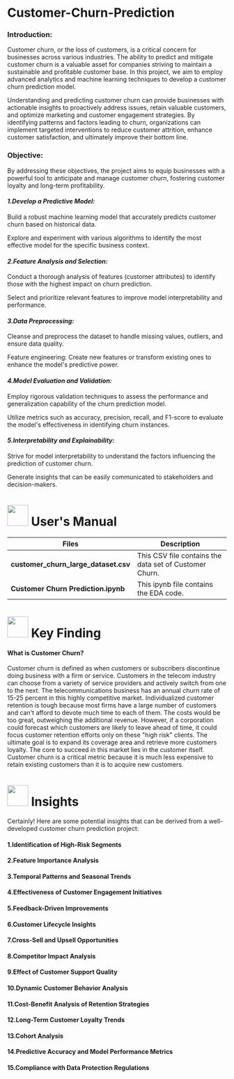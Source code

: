 # Customer-Churn-Prediction

### Introduction:

Customer churn, or the loss of customers, is a critical concern for businesses across various industries. The ability to predict and mitigate customer churn is a valuable asset for companies striving to maintain a sustainable and profitable customer base. In this project, we aim to employ advanced analytics and machine learning techniques to develop a customer churn prediction model.

Understanding and predicting customer churn can provide businesses with actionable insights to proactively address issues, retain valuable customers, and optimize marketing and customer engagement strategies. By identifying patterns and factors leading to churn, organizations can implement targeted interventions to reduce customer attrition, enhance customer satisfaction, and ultimately improve their bottom line.

### Objective:
By addressing these objectives, the project aims to equip businesses with a powerful tool to anticipate and manage customer churn, fostering customer loyalty and long-term profitability.

#### *1.Develop a Predictive Model:*
Build a robust machine learning model that accurately predicts customer churn based on historical data.

Explore and experiment with various algorithms to identify the most effective model for the specific business context.

#### *2.Feature Analysis and Selection:*

Conduct a thorough analysis of features (customer attributes) to identify those with the highest impact on churn prediction.

Select and prioritize relevant features to improve model interpretability and performance.

#### *3.Data Preprocessing:*

Cleanse and preprocess the dataset to handle missing values, outliers, and ensure data quality.

Feature engineering: Create new features or transform existing ones to enhance the model's predictive power.

#### *4.Model Evaluation and Validation:*

Employ rigorous validation techniques to assess the performance and generalization capability of the churn prediction model.

Utilize metrics such as accuracy, precision, recall, and F1-score to evaluate the model's effectiveness in identifying churn instances.

#### *5.Interpretability and Explainability:*

Strive for model interpretability to understand the factors influencing the prediction of customer churn.

Generate insights that can be easily communicated to stakeholders and decision-makers.


# <img src="https://user-images.githubusercontent.com/106439762/181935629-b3c47bd3-77fb-4431-a11c-ff8ba0942b63.gif" width="48" height="48"> **User's Manual**

| Files| Description |
| -------------   | ------------- |
| **customer_churn_large_dataset.csv**  | This CSV file contains the data set of Customer Churn.  |
| **Customer Churn Prediction.ipynb** | This  ipynb file contains the EDA code. |


# <img src=https://user-images.githubusercontent.com/106439762/178428775-03d67679-9aa4-4b08-91e9-6eb6ed8faf66.gif  width="48" height="48"> Key Finding    

#### What is Customer Churn?
Customer churn is defined as when customers or subscribers discontinue doing business with a firm or service.
Customers in the telecom industry can choose from a variety of service providers and actively switch from one to the next.
The telecommunications business has an annual churn rate of 15-25 percent in this highly competitive market.
Individualized customer retention is tough because most firms have a large number of customers and can't afford to devote much time to each of them.
The costs would be too great, outweighing the additional revenue. However, if a corporation could forecast which customers are likely to leave ahead of time,
it could focus customer retention efforts only on these "high risk" clients. The ultimate goal is to expand its coverage area and retrieve more customers loyalty.
The core to succeed in this market lies in the customer itself.
Customer churn is a critical metric because it is much less expensive to retain existing customers than it is to acquire new customers.




 # <img src=https://user-images.githubusercontent.com/106439762/178428775-03d67679-9aa4-4b08-91e9-6eb6ed8faf66.gif  width="48" height="48"> Insights    


Certainly! Here are some potential insights that can be derived from a well-developed customer churn prediction project:

#### 1.Identification of High-Risk Segments

#### 2.Feature Importance Analysis

#### 3.Temporal Patterns and Seasonal Trends

#### 4.Effectiveness of Customer Engagement Initiatives

#### 5.Feedback-Driven Improvements

#### 6.Customer Lifecycle Insights

#### 7.Cross-Sell and Upsell Opportunities

#### 8.Competitor Impact Analysis

#### 9.Effect of Customer Support Quality

#### 10.Dynamic Customer Behavior Analysis

#### 11.Cost-Benefit Analysis of Retention Strategies

#### 12.Long-Term Customer Loyalty Trends

#### 13.Cohort Analysis

#### 14.Predictive Accuracy and Model Performance Metrics

#### 15.Compliance with Data Protection Regulations









